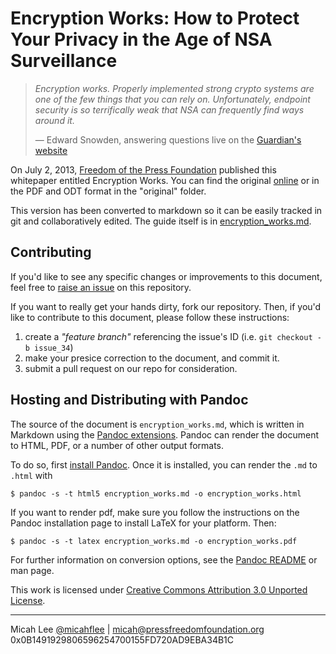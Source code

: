 # Encryption Works: How to Protect Your Privacy in the Age of NSA Surveillance

> *Encryption works. Properly implemented strong crypto systems are one of the few things that you can rely on. Unfortunately, endpoint security is so terrifically weak that NSA can frequently find ways around it.*
>
> — Edward Snowden, answering questions live on the [Guardian's website](http://www.guardian.co.uk/world/2013/jun/17/edward-snowden-nsa-files-whistleblower)

On July 2, 2013, [Freedom of the Press Foundation](https://pressfreedomfoundation.org/) published this whitepaper entitled Encryption Works. You can find the original [online](https://pressfreedomfoundation.org/encryption-works) or in the PDF and ODT format in the "original" folder.

This version has been converted to markdown so it can be easily tracked in git and collaboratively edited. The guide itself is in [encryption_works.md](https://github.com/micahflee/encryption-works/blob/master/encryption_works.md).

## Contributing

If you'd like to see any specific changes or improvements to this document, feel free to [raise an issue](https://github.com/freedomofpress/encryption-works/issues) on this repository.

If you want to really get your hands dirty, fork our repository.  Then, if you'd like to contribute to this document, please follow these instructions:

1.	create a *"feature branch"* referencing the issue's ID (i.e. `git checkout -b issue_34`)
1.	make your presice correction to the document, and commit it.
1.	submit a pull request on our repo for consideration.

## Hosting and Distributing with Pandoc

The source of the document is `encryption_works.md`, which is written in Markdown using the [Pandoc extensions]. Pandoc can render the document to HTML, PDF, or a number of other output formats.

To do so, first [install Pandoc](http://johnmacfarlane.net/pandoc/installing.html). Once it is installed, you can render the `.md` to `.html` with

    $ pandoc -s -t html5 encryption_works.md -o encryption_works.html

If you want to render pdf, make sure you follow the instructions on the Pandoc installation page to install LaTeX for your platform. Then:

    $ pandoc -s -t latex encryption_works.md -o encryption_works.pdf

For further information on conversion options, see the [Pandoc README] or man page.

[Pandoc extensions]: http://johnmacfarlane.net/pandoc/README.html#pandocs-markdown "Pandoc Markdown extensions"
[Pandoc README]: http://johnmacfarlane.net/pandoc/README.html "Pandoc README"

This work is licensed under [Creative Commons Attribution 3.0 Unported License](https://creativecommons.org/licenses/by/3.0/).

---

Micah Lee
[@micahflee](https://twitter.com/micahflee) | micah@pressfreedomfoundation.org
0x0B1491929806596254700155FD720AD9EBA34B1C
